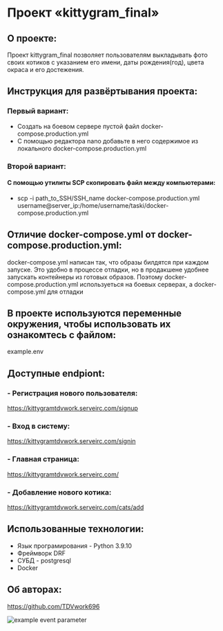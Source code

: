 # Проект «kittygram_final»

## О проекте:
Проект kittygram_final позволяет пользователям выкладывать фото своих котиков с указанием его имени, даты рождения(год), цвета окраса и его достежения.

## Инструкция для развёртывания проекта:

### Первый вариант:

- Создать на боевом сервере пустой файл  docker-compose.production.yml
- С помощью редактора nano добавьте в него содержимое из локального docker-compose.production.yml 

### Второй вариант:
#### С помощью утилиты SCP скопировать файл между компьютерами:
- scp -i path_to_SSH/SSH_name docker-compose.production.yml \
    username@server_ip:/home/username/taski/docker-compose.production.yml

## Отличие docker-compose.yml от docker-compose.production.yml:
docker-compose.yml написан так, что образы билдятся при каждом запуске. Это удобно в процессе отладки, но в продакшене удобнее запускать контейнеры из готовых образов. Поэтому docker-compose.production.yml используеться на боевых серверах, а docker-compose.yml для отладки

## В проекте используются переменные окружения, чтобы использовать их ознакомтесь с файлом:
example.env

## Доступные endpiont:
### - Регистрация нового пользователя:
https://kittygramtdvwork.serveirc.com/signup

### - Вход в систему:
https://kittygramtdvwork.serveirc.com/signin

### - Главная страница:
https://kittygramtdvwork.serveirc.com/

### - Добавление нового котика:
https://kittygramtdvwork.serveirc.com/cats/add

## Использованные технологии:
- Язык програмирования - Python 3.9.10
- Фреймворк DRF
- СУБД - postgresql
- Docker

## Об авторах:
https://github.com/TDVwork696

![example event parameter](https://github.com/github/docs/actions/workflows/main.yml/badge.svg?event=push)